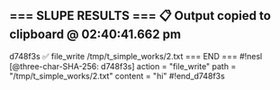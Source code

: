 === SLUPE RESULTS ===
📋 Output copied to clipboard @ 02:40:41.662 pm
---------------------
d748f3s ✅ file_write /tmp/t_simple_works/2.txt
=== END ===
#!nesl [@three-char-SHA-256: d748f3s]
action = "file_write"
path = "/tmp/t_simple_works/2.txt"
content = "hi"
#!end_d748f3s